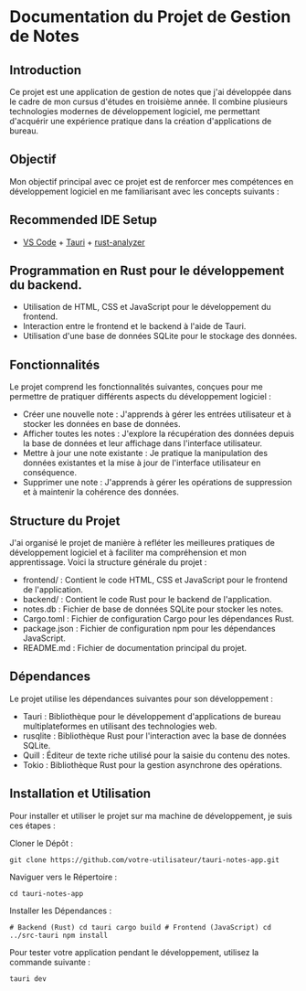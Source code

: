 # Documentation du Projet de Gestion de Notes

## Introduction
Ce projet est une application de gestion de notes que j'ai développée dans le cadre de mon cursus d'études en troisième année. Il combine plusieurs technologies modernes de développement logiciel, me permettant d'acquérir une expérience pratique dans la création d'applications de bureau.

## Objectif
Mon objectif principal avec ce projet est de renforcer mes compétences en développement logiciel en me familiarisant avec les concepts suivants :

## Recommended IDE Setup
- [VS Code](https://code.visualstudio.com/) + [Tauri](https://marketplace.visualstudio.com/items?itemName=tauri-apps.tauri-vscode) + [rust-analyzer](https://marketplace.visualstudio.com/items?itemName=rust-lang.rust-analyzer)

## Programmation en Rust pour le développement du backend.

- Utilisation de HTML, CSS et JavaScript pour le développement du frontend.
- Interaction entre le frontend et le backend à l'aide de Tauri.
- Utilisation d'une base de données SQLite pour le stockage des données.

## Fonctionnalités
Le projet comprend les fonctionnalités suivantes, conçues pour me permettre de pratiquer différents aspects du développement logiciel :

- Créer une nouvelle note : J'apprends à gérer les entrées utilisateur et à stocker les données en base de données.
- Afficher toutes les notes : J'explore la récupération des données depuis la base de données et leur affichage dans l'interface utilisateur.
- Mettre à jour une note existante : Je pratique la manipulation des données existantes et la mise à jour de l'interface utilisateur en conséquence.
- Supprimer une note : J'apprends à gérer les opérations de suppression et à maintenir la cohérence des données.

## Structure du Projet
J'ai organisé le projet de manière à refléter les meilleures pratiques de développement logiciel et à faciliter ma compréhension et mon apprentissage. Voici la structure générale du projet :

- frontend/ : Contient le code HTML, CSS et JavaScript pour le frontend de l'application.
- backend/ : Contient le code Rust pour le backend de l'application.
- notes.db : Fichier de base de données SQLite pour stocker les notes.
- Cargo.toml : Fichier de configuration Cargo pour les dépendances Rust.
- package.json : Fichier de configuration npm pour les dépendances JavaScript.
- README.md : Fichier de documentation principal du projet.

## Dépendances
Le projet utilise les dépendances suivantes pour son développement :

- Tauri : Bibliothèque pour le développement d'applications de bureau multiplateformes en utilisant des technologies web.
- rusqlite : Bibliothèque Rust pour l'interaction avec la base de données SQLite.
- Quill : Éditeur de texte riche utilisé pour la saisie du contenu des notes.
- Tokio : Bibliothèque Rust pour la gestion asynchrone des opérations.

## Installation et Utilisation
Pour installer et utiliser le projet sur ma machine de développement, je suis ces étapes :

Cloner le Dépôt :
```
git clone https://github.com/votre-utilisateur/tauri-notes-app.git
```
Naviguer vers le Répertoire :
```
cd tauri-notes-app
```
Installer les Dépendances :
```
# Backend (Rust) cd tauri cargo build # Frontend (JavaScript) cd ../src-tauri npm install
```
Pour tester votre application pendant le développement, utilisez la commande suivante :
```
tauri dev
```